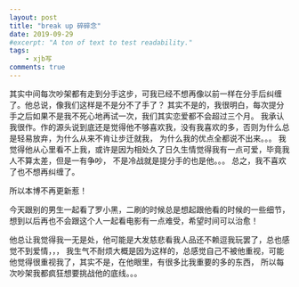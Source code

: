 ```yaml
---
layout: post
title: "break up 碎碎念"
date: 2019-09-29
#excerpt: "A ton of text to test readability."
tags: 
    - xjb写
comments: true
---
```


其实中间每次吵架都有走到分手这步，可我已经不想再像以前一样在分手后纠缠了。他总说，像我们这样是不是分不了手了？
其实不是的，我很明白，每次提分手之后如果不是我不死心地再试一次，我们其实恋爱都不会超过三个月。
我承认我很作。作的源头说到底还是觉得他不够喜欢我，没有我喜欢的多，否则为什么总是轻易放弃，为什么从来不肯让步迁就我，
为什么我的优点全都说不出来。。。
我觉得他从心里看不上我，或许是因为相处久了日久生情觉得我有一点可爱，毕竟我人不算太差，但是一有争吵，
不是冷战就是提分手的也是他。。。
总之，我不喜欢了也不想再纠缠了。

所以本博不再更新惹！

今天跟别的男生一起看了罗小黑，二刷的时候总是想起跟他看的时候的一些细节，想到以后再也不会跟这个人一起看电影有一点难受，希望时间可以治愈！

他总让我觉得我一无是处，他可能是大发慈悲看我人品还不赖逗我玩罢了，总也感觉不到爱情，，，
我生气不耐烦大概是因为这样的，总感觉自己不被他重视，可能他觉得很重视我了，其实不是，在他眼里，有很多比我重要的多的东西，
所以每次吵架我都疯狂想要挑战他的底线。。。
